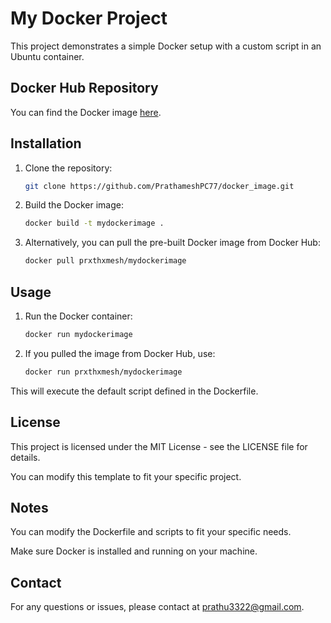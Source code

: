 # My Docker Project

This project demonstrates a simple Docker setup with a custom script in an Ubuntu container.

## Docker Hub Repository

You can find the Docker image [here](https://hub.docker.com/r/prxthxmesh/mydockerimage).

## Installation

1. Clone the repository:
   
   ```bash
   git clone https://github.com/PrathameshPC77/docker_image.git

2. Build the Docker image:
   
   ```bash
   docker build -t mydockerimage .

3. Alternatively, you can pull the pre-built Docker image from Docker Hub:
   
    ```bash
    docker pull prxthxmesh/mydockerimage

## Usage
1. Run the Docker container:
   
    ```bash
    docker run mydockerimage  
 
2. If you pulled the image from Docker Hub, use:
   
    ```bash
    docker run prxthxmesh/mydockerimage
    
This will execute the default script defined in the Dockerfile.

## License
This project is licensed under the MIT License - see the LICENSE file for details.

You can modify this template to fit your specific project.

## Notes
You can modify the Dockerfile and scripts to fit your specific needs.

Make sure Docker is installed and running on your machine.

## Contact
For any questions or issues, please contact at prathu3322@gmail.com.
